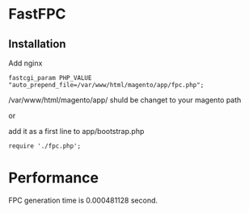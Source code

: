 # FastFPC

## Installation 

Add nginx 

```
fastcgi_param PHP_VALUE "auto_prepend_file=/var/www/html/magento/app/fpc.php";
```
/var/www/html/magento/app/ shuld be changet to your magento path 

or 

add it as a first line to app/bootstrap.php

```
require './fpc.php';
```

# Performance

FPC generation time is 0.000481128 second.


